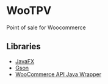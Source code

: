# WooTPV
 Point of sale for Woocommerce
 
## Libraries

* [JavaFX](https://gluonhq.com/products/javafx/)
* [Gson](https://github.com/google/gson)
* [WooCommerce API Java Wrapper](https://github.com/icoderman/wc-api-java)
